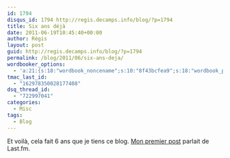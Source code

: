 ```yaml
---
id: 1794
disqus_id: 1794 http://regis.decamps.info/blog/?p=1794
title: Six ans déjà
date: 2011-06-19T10:45:40+00:00
author: Régis
layout: post
guid: http://regis.decamps.info/blog/?p=1794
permalink: /blog/2011/06/six-ans-deja/
wordbooker_options:
  - 'a:21:{s:18:"wordbook_noncename";s:10:"8f43bcfea9";s:18:"wordbook_page_post";s:4:"-100";s:18:"wordbook_orandpage";s:1:"2";s:23:"wordbook_default_author";s:1:"1";s:23:"wordbook_extract_length";s:3:"256";s:19:"wordbook_actionlink";s:3:"300";s:18:"wordbook_attribute";s:0:"";s:29:"wordbooker_status_update_text";s:33:"New blog post :  %title% - %link%";s:25:"wordbooker_like_share_too";s:2:"on";s:21:"wordbooker_like_width";s:3:"250";s:27:"wordbooker_like_button_page";s:2:"on";s:25:"wordbook_fbshare_location";s:3:"top";s:24:"wordbook_fblike_location";s:3:"top";s:22:"wordbook_fblike_action";s:9:"recommend";s:27:"wordbook_fblike_colorscheme";s:4:"dark";s:20:"wordbook_fblike_font";s:5:"arial";s:22:"wordbook_fblike_button";s:12:"button_count";s:21:"wordbook_fblike_faces";s:5:"false";s:29:"wordbook_republish_time_frame";s:2:"10";s:32:"wordbook_description_meta_length";s:3:"350";s:24:"wordbooker_comment_email";s:23:"regis.decamps@gmail.com";}'
tmac_last_id:
  - "162978350028177408"
dsq_thread_id:
  - "722997041"
categories:
  - Misc
tags:
  - Blog
---
```

Et voilà, cela fait 6 ans que je tiens ce blog. [Mon premier post](http://regis.decamps.info/blog/2005/06/audio-scrobbler/) parlait de Last.fm.
